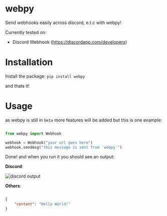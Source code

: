 # webpy

Send webhooks easily across discord, e.t.c with webpy!

Currently tested on:
- Discord Webhook (https://discordapp.com/developers)


# Installation

Install the package:
`pip install webpy`

and thats it!



# Usage

as webpy is still in `beta` more features will be added but this is one example:

```python

from webpy import Webhook

webhook = Webhook("your url goes here")
webhook.sendmsg("this message is sent from `webpy`")
```


Done! and when you run it you should see an output:

**Discord**:

![discord output]("discord.png")



**Others**:

```json

{
    "content": "Hello World!"
}


```



